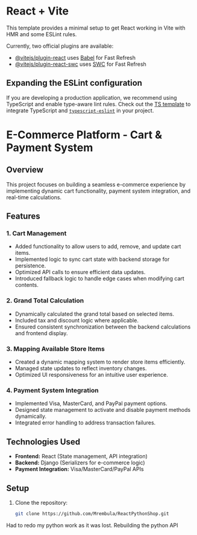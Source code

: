 # React + Vite

This template provides a minimal setup to get React working in Vite with HMR and some ESLint rules.

Currently, two official plugins are available:

- [@vitejs/plugin-react](https://github.com/vitejs/vite-plugin-react/blob/main/packages/plugin-react/README.md) uses [Babel](https://babeljs.io/) for Fast Refresh
- [@vitejs/plugin-react-swc](https://github.com/vitejs/vite-plugin-react-swc) uses [SWC](https://swc.rs/) for Fast Refresh

## Expanding the ESLint configuration

If you are developing a production application, we recommend using TypeScript and enable type-aware lint rules. Check out the [TS template](https://github.com/vitejs/vite/tree/main/packages/create-vite/template-react-ts) to integrate TypeScript and [`typescript-eslint`](https://typescript-eslint.io) in your project.


# E-Commerce Platform - Cart & Payment System

## Overview
This project focuses on building a seamless e-commerce experience by implementing dynamic cart functionality, payment system integration, and real-time calculations.

## Features

### 1. **Cart Management**
- Added functionality to allow users to add, remove, and update cart items.
- Implemented logic to sync cart state with backend storage for persistence.
- Optimized API calls to ensure efficient data updates.
- Introduced fallback logic to handle edge cases when modifying cart contents.

### 2. **Grand Total Calculation**
- Dynamically calculated the grand total based on selected items.
- Included tax and discount logic where applicable.
- Ensured consistent synchronization between the backend calculations and frontend display.

### 3. **Mapping Available Store Items**
- Created a dynamic mapping system to render store items efficiently.
- Managed state updates to reflect inventory changes.
- Optimized UI responsiveness for an intuitive user experience.

### 4. **Payment System Integration**
- Implemented Visa, MasterCard, and PayPal payment options.
- Designed state management to activate and disable payment methods dynamically.
- Integrated error handling to address transaction failures.

## Technologies Used
- **Frontend:** React (State management, API integration)
- **Backend:** Django (Serializers for e-commerce logic)
- **Payment Integration:** Visa/MasterCard/PayPal APIs

## Setup
1. Clone the repository:
   ```sh
   git clone https://github.com/Mrembula/ReactPythonShop.git
   
Had to redo my python work as it was lost. Rebuilding the python API